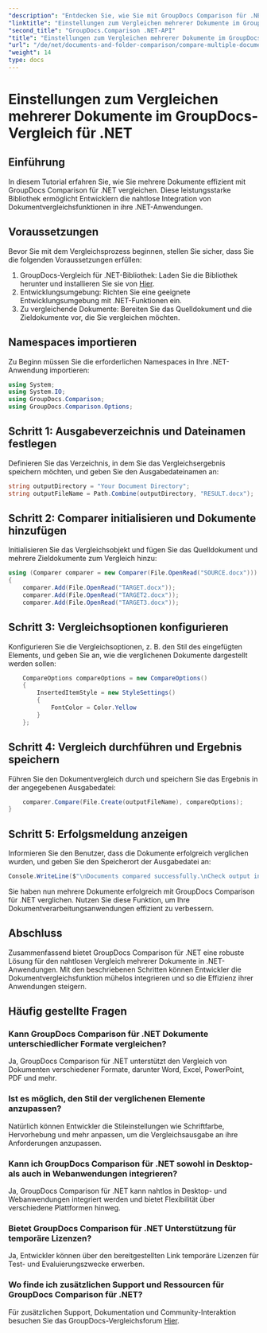 ```yaml
---
"description": "Entdecken Sie, wie Sie mit GroupDocs Comparison für .NET mühelos mehrere Dokumente vergleichen. Folgen Sie unserer Schritt-für-Schritt-Anleitung für eine reibungslose Dokumentenverarbeitung."
"linktitle": "Einstellungen zum Vergleichen mehrerer Dokumente im GroupDocs-Vergleich für .NET"
"second_title": "GroupDocs.Comparison .NET-API"
"title": "Einstellungen zum Vergleichen mehrerer Dokumente im GroupDocs-Vergleich für .NET"
"url": "/de/net/documents-and-folder-comparison/compare-multiple-documents-settings-dotnet/"
"weight": 14
type: docs
---
```

# Einstellungen zum Vergleichen mehrerer Dokumente im GroupDocs-Vergleich für .NET

## Einführung
In diesem Tutorial erfahren Sie, wie Sie mehrere Dokumente effizient mit GroupDocs Comparison für .NET vergleichen. Diese leistungsstarke Bibliothek ermöglicht Entwicklern die nahtlose Integration von Dokumentvergleichsfunktionen in ihre .NET-Anwendungen.
## Voraussetzungen
Bevor Sie mit dem Vergleichsprozess beginnen, stellen Sie sicher, dass Sie die folgenden Voraussetzungen erfüllen:
1. GroupDocs-Vergleich für .NET-Bibliothek: Laden Sie die Bibliothek herunter und installieren Sie sie von [Hier](https://releases.groupdocs.com/comparison/net/).
2. Entwicklungsumgebung: Richten Sie eine geeignete Entwicklungsumgebung mit .NET-Funktionen ein.
3. Zu vergleichende Dokumente: Bereiten Sie das Quelldokument und die Zieldokumente vor, die Sie vergleichen möchten.

## Namespaces importieren
Zu Beginn müssen Sie die erforderlichen Namespaces in Ihre .NET-Anwendung importieren:
```csharp
using System;
using System.IO;
using GroupDocs.Comparison;
using GroupDocs.Comparison.Options;
```
## Schritt 1: Ausgabeverzeichnis und Dateinamen festlegen
Definieren Sie das Verzeichnis, in dem Sie das Vergleichsergebnis speichern möchten, und geben Sie den Ausgabedateinamen an:
```csharp
string outputDirectory = "Your Document Directory";
string outputFileName = Path.Combine(outputDirectory, "RESULT.docx");
```
## Schritt 2: Comparer initialisieren und Dokumente hinzufügen
Initialisieren Sie das Vergleichsobjekt und fügen Sie das Quelldokument und mehrere Zieldokumente zum Vergleich hinzu:
```csharp
using (Comparer comparer = new Comparer(File.OpenRead("SOURCE.docx")))
{
    comparer.Add(File.OpenRead("TARGET.docx"));
    comparer.Add(File.OpenRead("TARGET2.docx"));
    comparer.Add(File.OpenRead("TARGET3.docx"));
```
## Schritt 3: Vergleichsoptionen konfigurieren
Konfigurieren Sie die Vergleichsoptionen, z. B. den Stil des eingefügten Elements, und geben Sie an, wie die verglichenen Dokumente dargestellt werden sollen:
```csharp
    CompareOptions compareOptions = new CompareOptions()
    {
        InsertedItemStyle = new StyleSettings()
        {
            FontColor = Color.Yellow
        }
    };
```
## Schritt 4: Vergleich durchführen und Ergebnis speichern
Führen Sie den Dokumentvergleich durch und speichern Sie das Ergebnis in der angegebenen Ausgabedatei:
```csharp
    comparer.Compare(File.Create(outputFileName), compareOptions);
}
```
## Schritt 5: Erfolgsmeldung anzeigen
Informieren Sie den Benutzer, dass die Dokumente erfolgreich verglichen wurden, und geben Sie den Speicherort der Ausgabedatei an:
```csharp
Console.WriteLine($"\nDocuments compared successfully.\nCheck output in {outputDirectory}.");
```
Sie haben nun mehrere Dokumente erfolgreich mit GroupDocs Comparison für .NET verglichen. Nutzen Sie diese Funktion, um Ihre Dokumentverarbeitungsanwendungen effizient zu verbessern.

## Abschluss
Zusammenfassend bietet GroupDocs Comparison für .NET eine robuste Lösung für den nahtlosen Vergleich mehrerer Dokumente in .NET-Anwendungen. Mit den beschriebenen Schritten können Entwickler die Dokumentvergleichsfunktion mühelos integrieren und so die Effizienz ihrer Anwendungen steigern.
## Häufig gestellte Fragen
### Kann GroupDocs Comparison für .NET Dokumente unterschiedlicher Formate vergleichen?
Ja, GroupDocs Comparison für .NET unterstützt den Vergleich von Dokumenten verschiedener Formate, darunter Word, Excel, PowerPoint, PDF und mehr.
### Ist es möglich, den Stil der verglichenen Elemente anzupassen?
Natürlich können Entwickler die Stileinstellungen wie Schriftfarbe, Hervorhebung und mehr anpassen, um die Vergleichsausgabe an ihre Anforderungen anzupassen.
### Kann ich GroupDocs Comparison für .NET sowohl in Desktop- als auch in Webanwendungen integrieren?
Ja, GroupDocs Comparison für .NET kann nahtlos in Desktop- und Webanwendungen integriert werden und bietet Flexibilität über verschiedene Plattformen hinweg.
### Bietet GroupDocs Comparison für .NET Unterstützung für temporäre Lizenzen?
Ja, Entwickler können über den bereitgestellten Link temporäre Lizenzen für Test- und Evaluierungszwecke erwerben.
### Wo finde ich zusätzlichen Support und Ressourcen für GroupDocs Comparison für .NET?
Für zusätzlichen Support, Dokumentation und Community-Interaktion besuchen Sie das GroupDocs-Vergleichsforum [Hier](https://forum.groupdocs.com/c/comparison/12).